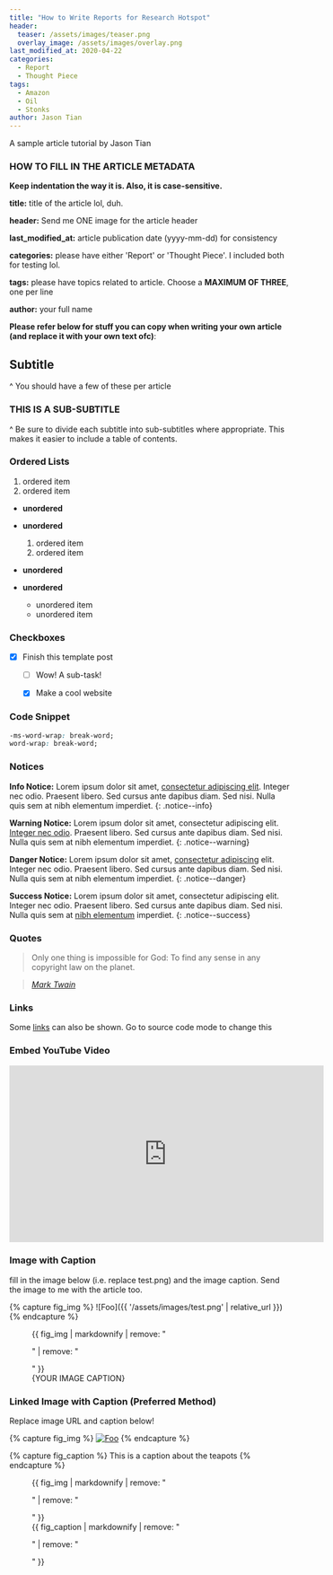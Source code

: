 ```yaml
---
title: "How to Write Reports for Research Hotspot"
header:
  teaser: /assets/images/teaser.png
  overlay_image: /assets/images/overlay.png
last_modified_at: 2020-04-22
categories:
  - Report
  - Thought Piece
tags:
  - Amazon
  - Oil
  - Stonks
author: Jason Tian
---
```


A sample article tutorial by Jason Tian

### HOW TO FILL IN THE ARTICLE METADATA

**Keep indentation the way it is. Also, it is case-sensitive.**

**title:** title of the article lol, duh.

**header:** Send me ONE image for the article header

**last_modified_at:** article publication date (yyyy-mm-dd) for consistency

**categories:** please have either 'Report' or 'Thought Piece'. I included both for testing lol.

**tags:** please have topics related to article. Choose a **MAXIMUM OF THREE**, one per line

**author:** your full name



**Please refer below for stuff you can copy when writing your own article (and replace it with your own text ofc)**:



## Subtitle

^ You should have a few of these per article



### THIS IS A SUB-SUBTITLE

^ Be sure to divide each subtitle into sub-subtitles where appropriate. This makes it easier to include a table of contents.

### Ordered Lists

1. ordered item
2. ordered item 
  * **unordered**
  * **unordered** 
    1. ordered item
    2. ordered item

  * **unordered**
  * **unordered** 
    * unordered item
    * unordered item
### Checkboxes

- [x] Finish this template post
  - [ ] Wow! A sub-task!
  - [x] Make a cool website



### Code Snippet

```css
-ms-word-wrap: break-word;
word-wrap: break-word;
```



### Notices

**Info Notice:** Lorem ipsum dolor sit amet, [consectetur adipiscing elit](#). Integer nec odio. Praesent libero. Sed cursus ante dapibus diam. Sed nisi. Nulla quis sem at nibh elementum imperdiet.
{: .notice--info}

**Warning Notice:** Lorem ipsum dolor sit amet, consectetur adipiscing elit. [Integer nec odio](#). Praesent libero. Sed cursus ante dapibus diam. Sed nisi. Nulla quis sem at nibh elementum imperdiet.
{: .notice--warning}

**Danger Notice:** Lorem ipsum dolor sit amet, [consectetur adipiscing](#) elit. Integer nec odio. Praesent libero. Sed cursus ante dapibus diam. Sed nisi. Nulla quis sem at nibh elementum imperdiet.
{: .notice--danger}

**Success Notice:** Lorem ipsum dolor sit amet, consectetur adipiscing elit. Integer nec odio. Praesent libero. Sed cursus ante dapibus diam. Sed nisi. Nulla quis sem at [nibh elementum](#) imperdiet.
{: .notice--success}



### Quotes

> Only one thing is impossible for God: To find any sense in any copyright law on the planet.

> <cite><a href="http://www.brainyquote.com/quotes/quotes/m/marktwain163473.html">Mark Twain</a></cite>



### Links

Some [links](http://www.google.ca) can also be shown. Go to source code mode to change this



### Embed YouTube Video

<iframe width="560" height="315" src="https://www.youtube.com/embed/fMjIG1HYvHM" frameborder="0" allow="accelerometer; autoplay; encrypted-media; gyroscope; picture-in-picture" allowfullscreen></iframe>



### Image with Caption

fill in the image below (i.e. replace test.png) and the image caption. Send the image to me with the article too.

{% capture fig_img %}
![Foo]({{ '/assets/images/test.png' | relative_url }})
{% endcapture %}

<figure>
  {{ fig_img | markdownify | remove: "<p>" | remove: "</p>" }}
  <figcaption>{YOUR IMAGE CAPTION}</figcaption>
</figure>


### Linked Image with Caption (Preferred Method)

Replace image URL and caption below!

{% capture fig_img %}
[![Foo](https://images.unsplash.com/photo-1541943869728-4bd4f450c8f5?ixlib=rb-1.2.1&q=80&fm=jpg&crop=entropy&cs=tinysrgb&w=800&fit=max&ixid=eyJhcHBfaWQiOjF9)](https://unsplash.com/)
{% endcapture %}

{% capture fig_caption %}
This is a caption about the teapots
{% endcapture %}

<figure>
  {{ fig_img | markdownify | remove: "<p>" | remove: "</p>" }}
  <figcaption>{{ fig_caption | markdownify | remove: "<p>" | remove: "</p>" }}</figcaption>
</figure>